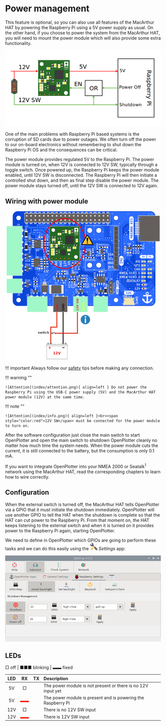 # Power management

This feature is optional, so you can also use all features of the MacArthur HAT by powering the Raspberry Pi using a 5V power supply as usual. On the other hand, if you choose to power the system from the MacArthur HAT, you will need to mount the power module which will also provide some extra functionality.

![Power module schema](power/power_schema.png)

One of the main problems with Raspberry Pi based systems is the corruption of SD cards due to power outages. We often turn off the power to our on-board electronics without remembering to shut down the Raspberry Pi OS and the consequences can be critical.

The power module provides regulated 5V to the Raspberry Pi. The power module is turned on, when 12V is connected to 12V SW, typically through a toggle switch. Once powered up, the Raspberry Pi keeps the power module enabled, until 12V SW is disconnected. The Raspberry Pi will then initiate a controlled shut down, and then as final step disable the power module. The power module stays turned off, until the 12V SW is connected to 12V again.

## Wiring with power module

![Wiring with power module](power/powering.png)

!!! important
    Always follow our [safety](index.md#safety) tips before making any connection.

!!! warning ""

    ![Attention](index/attention.png){ align=left } Do not power the Raspberry Pi using the USB-C power supply (5V) and the MacArthur HAT power module (12V) at the same time.

!!! note ""

    ![Attention](index/info.png){ align=left }<br><span style="color:red">12V SW</span> must be connected for the power module to turn on.

After the software configuration just close the main switch to start OpenPlotter and open the main switch to shutdown OpenPlotter cleanly no matter how much time the system needs. When the power module cuts the current, it is still connected to the battery, but the consumption is only 0.1 mA.

If you want to integrate OpenPlotter into your NMEA 2000 or Seatalk<sup>1</sup> network using the MacArthur HAT, read the corresponding chapters to learn how to wire correctly.

## Configuration

When the external switch is turned off, the MacArthur HAT tells OpenPlotter via a GPIO that it must initiate the shutdown immediately. OpenPlotter will use another GPIO to tell the HAT when the shutdown is complete so that the HAT can cut power to the Raspberry Pi. From that moment on, the HAT keeps listening to the external switch and when it is turned on it provides power to the Raspberry Pi again, starting OpenPlotter.

We need to define in OpenPlotter which GPIOs are going to perform these tasks and we can do this easily using the ![Settings](power/settings.png) *Settings* app:

![Configuration](power/power.png)

## LEDs

□ off | ■■■ blinking |  ▬▬ fixed

|LED|RX|TX|Description|
|:--:|:--:|:--:|:---|
| 5V | □ |  | The power module is not present or there is no 12V input yet |
| 5V |<span style="color:red">▬▬</span>|  | The power module is present and is powering the Raspberry Pi |
| 12V | □ |  | There is no 12V SW input |
| 12V |<span style="color:red">▬▬</span>|  | There is 12V SW input |